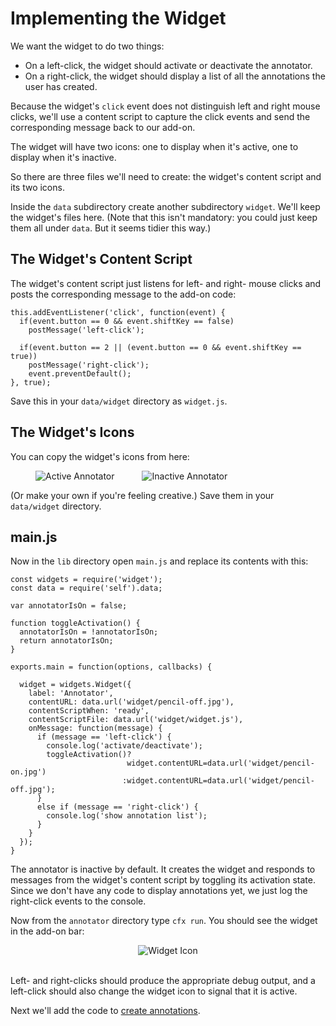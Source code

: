 # Implementing the Widget #

We want the widget to do two things:

* On a left-click, the widget should activate or deactivate the annotator.
* On a right-click, the widget should display a list of all the annotations
the user has created.

Because the widget's `click` event does not distinguish left and right mouse
clicks, we'll use a content script to capture the click events and send the
corresponding message back to our add-on.

The widget will have two icons: one to display when it's active, one to display
when it's inactive.

So there are three files we'll need to create: the widget's content script and
its two icons.

Inside the `data` subdirectory create another subdirectory `widget`. We'll
keep the widget's files here. (Note that this isn't mandatory: you could just
keep them all under `data`.  But it seems tidier this way.)

## The Widget's Content Script ##

The widget's content script just listens for left- and right- mouse clicks and
posts the corresponding message to the add-on code:

    this.addEventListener('click', function(event) {
      if(event.button == 0 && event.shiftKey == false)
        postMessage('left-click');

      if(event.button == 2 || (event.button == 0 && event.shiftKey == true))
        postMessage('right-click');
        event.preventDefault();
    }, true);

Save this in your `data/widget` directory as `widget.js`.

## The Widget's Icons ##

You can copy the widget's icons from here:

<img style="margin-left:40px; margin-right:20px;" src="media/annotator/pencil-on.jpg" alt="Active Annotator">
<img style="margin-left:20px; margin-right:20px;" src="media/annotator/pencil-off.jpg" alt="Inactive Annotator">

(Or make your own if you're feeling creative.) Save them in your `data/widget` directory.

## main.js ##

Now in the `lib` directory open `main.js` and replace its contents with this:

    const widgets = require('widget');
    const data = require('self').data;

    var annotatorIsOn = false;

    function toggleActivation() {
      annotatorIsOn = !annotatorIsOn;
      return annotatorIsOn;
    }

    exports.main = function(options, callbacks) {

      widget = widgets.Widget({
        label: 'Annotator',
        contentURL: data.url('widget/pencil-off.jpg'),
        contentScriptWhen: 'ready',
        contentScriptFile: data.url('widget/widget.js'),
        onMessage: function(message) {
          if (message == 'left-click') {
            console.log('activate/deactivate');
            toggleActivation()?
                              widget.contentURL=data.url('widget/pencil-on.jpg')
                             :widget.contentURL=data.url('widget/pencil-off.jpg');
          }
          else if (message == 'right-click') {
            console.log('show annotation list');
          }
        }
      });
    }

The annotator is inactive by default. It creates the widget and responds to
messages from the widget's content script by toggling its activation state.
Since we don't have any code to display annotations yet, we just log the
right-click events to the console.

Now from the `annotator` directory type `cfx run`. You should see the widget
in the add-on bar:

<div align="center">
<img src="media/annotator/widget-icon.png" alt="Widget Icon">
</div>
<br>

Left- and right-clicks should produce the appropriate debug output, and a
left-click should also change the widget icon to signal that it is active.

Next we'll add the code to
[create annotations](#guide/addon-development/annotator/creating).